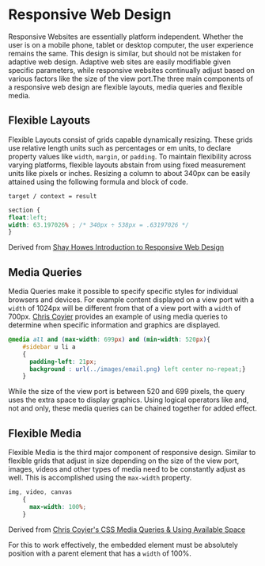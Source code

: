 # Responsive Web Design

Responsive Websites are essentially platform independent. Whether the user is on a mobile phone, tablet or desktop computer, the user experience remains the same. This design is similar, but should not be mistaken for adaptive web design. Adaptive web sites are easily modifiable given specific parameters, while responsive websites continually adjust based on various factors like the size of the view port.The three main components of a responsive web design are flexible layouts, media queries and flexible media. 

## Flexible Layouts

Flexible Layouts consist of grids capable dynamically resizing. These grids use relative length units such as percentages or em units, to declare property values like `width`, `margin`, or `padding`. To maintain flexibility across varying platforms, flexible layouts abstain from using fixed measurement units like pixels or inches. Resizing a column to about 340px can be easily attained using the following formula and block of code.

`target / context = result`

``` css
section {
float:left;
width: 63.197026% ; /* 340px ÷ 538px = .63197026 */
}
```
Derived from [Shay Howes Introduction to Responsive Web Design](https://learn.shayhowe.com/advanced-html-css/responsive-web-design/)

## Media Queries

Media Queries make it possible to specify specific styles for individual browsers and devices. For example content displayed on a view port with a `width` of 1024px will be different from that of a view port with a `width` of 700px. [Chris Coyier](https://css-tricks.com/css-media-queries/) provides an example of using media queries to determine when specific information and graphics are displayed.

``` css
@media all and (max-width: 699px) and (min-width: 520px){
	#sidebar u li a 
	{
	  padding-left: 21px;
	  background : url(../images/email.png) left center no-repeat;}
	}
```

While the size of the view port is between 520 and 699 pixels, the query uses the extra space to display graphics. Using logical operators like and, not and only, these media queries can be chained together for added effect.

## Flexible Media

Flexible Media is the third major component of responsive design. Similar to flexible grids that adjust in size depending on the size of the view port, images, videos and other types of media need to be constantly adjust as well. This is accomplished using the `max-width` property.

``` css
img, video, canvas
	{
	  max-width: 100%;
	}
```
Derived from [Chris Coyier's CSS Media Queries & Using Available Space](https://css-tricks.com/css-media-queries/)

For this to work effectively, the embedded element must be absolutely position with a parent element that has a `width` of 100%. 
